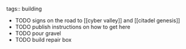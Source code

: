 tags:: building

- TODO signs on the road to [[cyber valley]] and [[citadel genesis]]
- TODO publish instructions on how to get here
- TODO pour gravel
- TODO build repair box